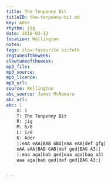 ```yaml
---
title: The Tenpenny Bit
titleID: the-tenpenny-bit.md
key: Ador
rhythm: jig
date: 2018-03-13
location: Wellington
notes:
tags: slow-favourite vicfolk
regtuneoftheweek:
slowtuneoftheweek:
mp3_file:
mp3_source:
mp3_licence:
mp3_url:
source: Wellington
abc_source: James McNamara
abc_url:
abc: |
    X: 1
    T: The Tenpenny Bit
    R: jig
    M: 6/8
    L: 1/8
    K: Ador
    |:eAA eAA|BAB GBd|eAA eAA|def gfg|
    eAA eAA|BAB GAB|def ged|BAG A3:|
    |:eaa aga|bab ged|eaa aga|bag a3|
    eaa aga|bab ged|def ged|BAG A3:|


---
```

